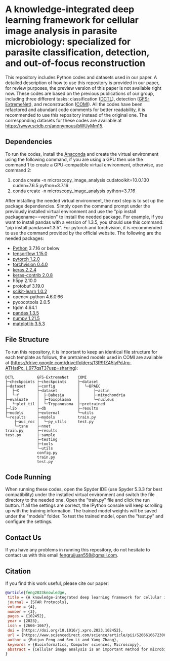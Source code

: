# A knowledge-integrated deep learning framework for cellular image analysis in parasite microbiology: specialized for parasite classification, detection, and out-of-focus reconstruction

This repository includes Python codes and datasets used in our paper. A detailed description of how to use this repository is provided in our paper, for review purposes, the preview version of this paper is not available right now. These codes are based on the previous publications of our group, including three different tasks: classification ([DCTL](https://github.com/senli2018/DCTL)), detection ([GFS-ExtremeNet](https://github.com/jiangdat/GFS-ExtremeNet)), and reconstruction ([COMI](https://github.com/jiangdat/COMI)). All the codes have been refactored and abundant code comments for better readability, it is recommended to use this repository instead of the original one. The corresponding datasets for these codes are available at https://www.scidb.cn/anonymous/bWUyMm15.

## Dependencies

To run the codes, install the [Anaconda](https://repo.anaconda.com/archive/Anaconda3-2022.10-Windows-x86_64.exe) and create the virtual environment using the following command, if you are using a GPU then use the command 1 to create a GPU-compatible virtual environment, otherwise, use command 2:
1. conda create -n microscopy_image_analysis cudatoolkit=10.0.130 cudnn=7.6.5 python=3.7.16
2. conda create -n microscopy_image_analysis python=3.7.16

After installing the needed virtual environment, the next step is to set up the package dependencies. Simply open the command prompt under the previously installed virtual environment and use the "pip install packagename==version" to install the needed package. For example, if you want to install pandas with a version of 1.3.5, you should use this command: "pip install pandas==1.3.5". For pytorch and torchvision, it is recommended to use the command provided by the official website. The following are the needed packages:
+ [Python](https://www.python.org/downloads/) 3.7.16 or below
+ [tensorflow 1.15.0](https://www.tensorflow.org/install/) 
+ [pytorch 1.2.0](https://pytorch.org/get-started/previous-versions/#v120)
+ [torchvision 0.4.0](https://pytorch.org/get-started/previous-versions/#v120)
+ [keras 2.2.4](https://keras.io)
+ [keras-contrib 2.0.8](https://github.com/keras-team/keras-contrib)
+ h5py 2.10.0
+ protobuf 3.19.0
+ [scikit-learn 1.0.2](https://scikit-learn.org/stable/install.html)
+ opencv-python 4.6.0.66
+ pycocotools 2.0.5
+ tqdm 4.64.1
+ [pandas 1.3.5](https://pandas.pydata.org/pandas-docs/stable/install.html)
+ [numpy 1.21.5](https://numpy.org/)
+ [matplotlib 3.5.3](https://matplotlib.org/)

## File Structure

To run this repository, it is important to keep an identical file structure for each template as follows, the pretrained models used in COMI are available at (https://drive.google.com/drive/folders/13R9fZ45IyPdJrq-ATHatPc_j_977qsT3?usp=sharing):
```
DCTL          GFS-ExtremeNet    COMI
├─checkpoints ├─checkpoints     ├─dataset
├─dataset     ├─config          │  └─BPAEC
│  ├─X        ├─dataset         │      ├─actin
│  └─Y        │  ├─Babesia      │      ├─mitochondria
├─evaluate    │  ├─Toxoplasma   │      └─nucleus
│  └─plot_til │  └─Trypanosoma  ├─pretrained
├─lib         ├─db              ├─results
├─models      ├─external        └─utils
└─results     ├─models          train.py
    ├─auc_roc │  └─py_utils     test.py
    └─tsne    ├─nnet
train.py      ├─results
test.py       ├─sample
              ├─testing
              ├─tools
              └─utils
              config.py
              train.py
              test.py
```

## Code Running

When running these codes, open the Spyder IDE (use Spyder 5.3.3 for best compatibility) under the installed virtual environment and switch the file directory to the needed one. 
Open the "train.py" file and click the run button. If all the settings are correct, the IPython console will keep scrolling up with the training information. The trained model weights will be saved under the "models" folder. 
To test the trained model, open the "test.py" and configure the settings.

## Contact Us

If you have any problems in running this repository, do not hesitate to contact us with this email fengruijuan558@gmail.com.

## Citation

If you find this work useful, please cite our paper:

```bibtex
@article{feng2023knowledge,
 title = {A knowledge-integrated deep learning framework for cellular image analysis in parasite microbiology},
 journal = {STAR Protocols},
 volume = {4},
 number = {3},
 pages = {102452},
 year = {2023},
 issn = {2666-1667},
 doi = {https://doi.org/10.1016/j.xpro.2023.102452},
 url = {https://www.sciencedirect.com/science/article/pii/S2666166723004197},
 author = {Ruijun Feng and Sen Li and Yang Zhang},
 keywords = {Bioinformatics, Computer sciences, Microscopy},
 abstract = {Cellular image analysis is an important method for microbiologists to identify and study microbes. Here, we present a knowledge-integrated deep learning framework for cellular image analysis, using three tasks as examples: classification, detection, and reconstruction. Alongside thorough descriptions of different models and datasets, we describe steps for computing environment setup, knowledge representation, data pre-processing, and training and tuning. We then detail evaluation and visualization. For complete details on the use and execution of this protocol, please refer to Li et al. (2021),1 Jiang et al. (2020),2 and Zhang et al. (2022).3}
}
